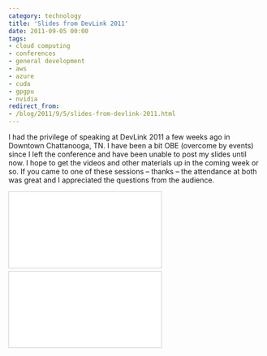 ```yaml
---
category: technology
title: 'Slides from DevLink 2011'
date: 2011-09-05 00:00
tags:
- cloud computing
- conferences
- general development
- aws
- azure
- cuda
- gpgpu
- nvidia
redirect_from:
- /blog/2011/9/5/slides-from-devlink-2011.html
---
```

I had the privilege of speaking at DevLink 2011 a few weeks ago in Downtown Chattanooga, TN. I have been a bit OBE (overcome by events) since I left the conference and have been unable to post my slides until now. I hope to get the videos and other materials up in the coming week or so. If you came to one of these sessions – thanks – the attendance at both was great and I appreciated the questions from the audience.

<div class="embed-container">
  <iframe src="//www.slideshare.net/slideshow/embed_code/9140787" frameborder="0" marginwidth="0" marginheight="0"
    scrolling="no" style="border:1px solid #CCC; border-width:1px; margin-bottom:5px; max-width: 100%;" allowfullscreen>
  </iframe>
</div>


<div class="embed-container">
  <iframe src="//www.slideshare.net/slideshow/embed_code/9140729" frameborder="0" marginwidth="0" marginheight="0"
    scrolling="no" style="border:1px solid #CCC; border-width:1px; margin-bottom:5px; max-width: 100%;" allowfullscreen>
  </iframe>
</div>
